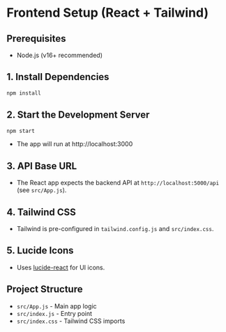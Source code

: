 # Frontend Setup (React + Tailwind)

## Prerequisites
- Node.js (v16+ recommended)

## 1. Install Dependencies

```bash
npm install
```

## 2. Start the Development Server

```bash
npm start
```
- The app will run at http://localhost:3000

## 3. API Base URL
- The React app expects the backend API at `http://localhost:5000/api` (see `src/App.js`).

## 4. Tailwind CSS
- Tailwind is pre-configured in `tailwind.config.js` and `src/index.css`.

## 5. Lucide Icons
- Uses [lucide-react](https://lucide.dev/icons/) for UI icons.

## Project Structure
- `src/App.js` - Main app logic
- `src/index.js` - Entry point
- `src/index.css` - Tailwind CSS imports 